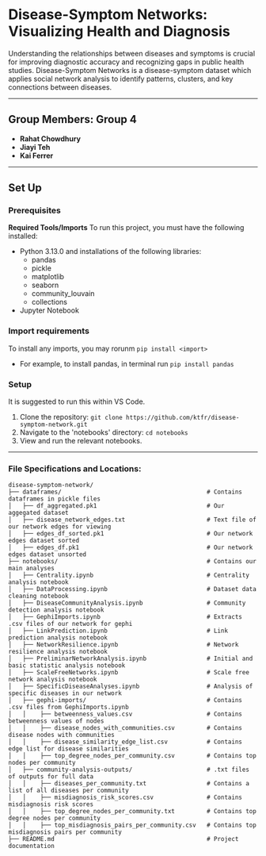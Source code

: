 # Disease-Symptom Networks: Visualizing Health and Diagnosis

Understanding the relationships between diseases and symptoms is crucial for improving diagnostic accuracy and recognizing gaps in public health studies. Disease-Symptom Networks is a disease-symptom dataset which applies social network analysis to identify patterns, clusters, and key connections between diseases. 

  
---
## **Group Members: Group 4**

- **Rahat Chowdhury**
- **Jiayi Teh**
- **Kai Ferrer**

---

## **Set Up**
### Prerequisites
**Required Tools/Imports**
To run this project, you must have the following installed:
- Python 3.13.0 and installations of the following libraries:
    - pandas
    - pickle
    - matplotlib
    - seaborn
    - community_louvain
    - collections
- Jupyter Notebook

### Import requirements
To install any imports, you may rorunm ```pip install <import>```
- For example, to install pandas, in terminal run ```pip install pandas```

### Setup
It is suggested to run this within VS Code.
1. Clone the repository: ```git clone https://github.com/ktfr/disease-symptom-network.git```
2. Navigate to the 'notebooks' directory: ```cd notebooks```
3. View and run the relevant notebooks.

---

### File Specifications and Locations: 
```
disease-symptom-network/
├── dataframes/                                         # Contains dataframes in pickle files 
│   ├── df_aggregated.pk1                               # Our aggegated dataset
│   ├── disease_network_edges.txt                       # Text file of our network edges for viewing
│   ├── edges_df_sorted.pk1                             # Our network edges dataset sorted
│   ├── edges_df.pk1                                    # Our network edges dataset unsorted
├── notebooks/                                          # Contains our main analyses
│   ├── Centrality.ipynb                                # Centrality analysis notebook
│   ├── DataProcessing.ipynb                            # Dataset data cleaning notebook
│   ├── DiseaseCommunityAnalysis.ipynb                  # Community detection analysis notebook
│   ├── GephiImports.ipynb                              # Extracts .csv files of our network for gephi
│   ├── LinkPrediction.ipynb                            # Link prediction analysis notebook
│   ├── NetworkResilience.ipynb                         # Network resilience analysis notebook
│   ├── PreliminarNetworkAnalysis.ipynb                 # Initial and basic statistic analysis notebook
│   ├── ScaleFreeNetworks.ipynb                         # Scale free network analysis notebook
│   ├── SpecificDiseaseAnalyses.ipynb                   # Analysis of specific diseases in our network
│   ├── gephi-imports/                                  # Contains .csv files from GephiImports.ipynb
│   │    ├── betweenness_values.csv                     # Contains betweenness values of nodes
│   │    ├── disease_nodes_with_communities.csv         # Contains disease nodes with communities
│   │    ├── disease_similarity_edge_list.csv           # Contains edge list for disease similarities
│   │    ├── top_degree_nodes_per_community.csv         # Contains top nodes per community
│   ├── community-analysis-outputs/                     # .txt files of outputs for full data
│   │    ├── diseases_per_community.txt                 # Contains a list of all diseases per community
│   │    ├── misdiagnosis_risk_scores.csv               # Contains misdiagnosis risk scores
│   │    ├── top_degree_nodes_per_community.txt         # Contains top degree nodes per community
│   │    ├── top_misdiagnosis_pairs_per_community.csv   # Contains top misdiagnosis pairs per community
├── README.md                                           # Project documentation

```
